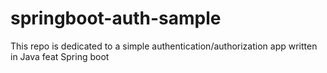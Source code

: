 # springboot-auth-sample
This repo is dedicated to a simple authentication/authorization app written in Java feat Spring boot 
